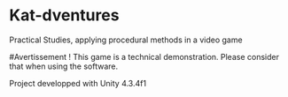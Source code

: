 Kat-dventures
=============

Practical Studies, applying procedural methods in a video game

#Avertissement !
This game is a technical demonstration. Please consider that when using the software.




Project developped with Unity 4.3.4f1
